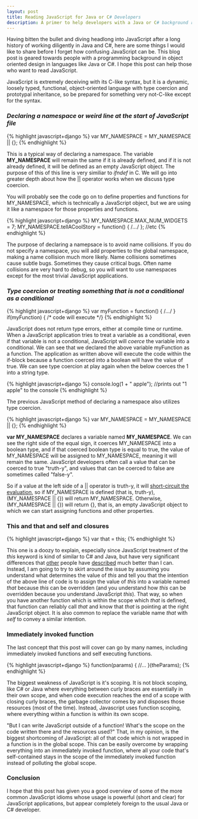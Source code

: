 ```yaml
---
layout: post
title: Reading JavaScript for Java or C# Developers
description: A primer to help developers with a Java or C# background read JavaScript
---
```


Having bitten the bullet and diving headlong into JavaScript after a long history of working diligently in Java and C#, here are some things I would like to share before I forget how confusing JavaScript can be. This blog post is geared towards people with a programming background in object oriented design in languages like Java or C#. I hope this post can help those who want to read JavaScript.

JavaScript is extremely deceiving with its C-like syntax, but it is a dynamic, loosely typed, functional, object-oriented language with type coercion and prototypal inheritance, so be prepared for something very not-C-like except for the syntax.

<h3><em>Declaring a namespace</em> or <em>weird line at the start of JavaScript file</em></h3>
{% highlight javascript+django %}
var MY_NAMESPACE = MY_NAMESPACE || {};
{% endhighlight %}

This is a typical way of declaring a namespace. The variable <strong>MY_NAMESPACE</strong> will remain the same if it is already defined, and if it is not already defined, it will be defined as an empty JavaScript object. The purpose of this of this line is very similiar to <em>ifndef</em> in C. We will go into greater depth about how the || operator works when we discuss type coercion. 

You will probably see the code go on to define properties and functions for MY_NAMESPACE, which is technically a JavaScript object, but we are using it like a namespace for those properties and functions.

{% highlight javascript+django %}
MY_NAMESPACE.MAX_NUM_WIDGETS = 7;
MY_NAMESPACE.tellACoolStory = function() { /*...*/ };
//etc
{% endhighlight %}

The purpose of declaring a namepsace is to avoid name collisions. If you do not specify a namespace, you will add properties to the global namespace, making a name collision much more likely. Name collisions sometimes cause subtle bugs. Sometimes they cause critical bugs. Often name collisions are very hard to debug, so you will want to use namespaces except for the most trivial JavaScript applications.

<h3><em>Type coercion</em> or <em>treating something that is not a conditional as a conditional</em></h3>

{% highlight javascript+django %}
var myFunction = function() { /*...*/ }
if(myFunction) { /* code will execute */}
{% endhighlight %}

JavaScript does not return type errors, either at compile time or runtime. When a JavaScript application tries to treat a variable as a conditional, even if that variable is not a conditional, JavaScript will <em>coerce</em> the variable into a conditional. We can see that we declared the above variable myFunction as a function. The application as written above will execute the code within the if-block because a function coerced into a boolean will have the value of true. We can see type coercion at play again when the below coerces the 1 into a string type.

{% highlight javascript+django %}
console.log(1 + " apple"); //prints out "1 apple" to the console
{% endhighlight %}

The previous JavaScript method of declaring a namespace also utilizes type coercion. 

{% highlight javascript+django %}
var MY_NAMESPACE = MY_NAMESPACE || {};
{% endhighlight %}

<strong>var MY_NAMESPACE</strong> declares a variable named <strong>MY_NAMESPACE</strong>. We can see the right side of the equal sign, it coerces MY_NAMESPACE into a boolean type, and if that coerced boolean type is equal to true, the value of MY_NAMESPACE will be assigned to MY_NAMESPACE, meaning it will remain the same. JavaScript developers often call a value that can be coerced to true "truth-y", and values that can be coerced to false are sometimes called "false-y". 

So if a value at the left side of a || operator is truth-y, it will [short-circuit the evaluation](http://en.wikipedia.org/wiki/Short-circuit_evaluation), so if MY_NAMESPACE is defined (that is, truth-y), (MY_NAMESPACE || {}) will return MY_NAMESPACE. Otherwise, (MY_NAMESPACE || {}) will return {}, that is, an empty JavaScript object to which we can start assigning functions and other properties.

<h3>This and that and self and closures</h3>
{% highlight javascript+django %}
var that = this;
{% endhighlight %}

This one is a doozy to explain, especially since JavaScript treatment of the <em>this</em> keyword is kind of similar to C# and Java, but have very significant differences that [other](http://yehudakatz.com/2011/08/11/understanding-javascript-function-invocation-and-this/) people have [described](http://javascriptweblog.wordpress.com/2010/08/30/understanding-javascripts-this/) much better than I can. Instead, I am going to try to skirt around the issue by assuming you understand what determines the value of <em>this</em> and tell you that the intention of the above line of code is to assign the value of <em>this</em> into a variable named <em>that</em> because <em>this</em> can be overridden (and you understand how <em>this</em> can be overridden because you understand JavaScript <em>this</em>). That way, so when you have another function which is within the scope which <em>that</em> is defined, that function can reliably call <em>that</em> and know that <em>that</em> is pointing at the right JavaScript object. It is also common to replace the variable name <em>that</em> with <em>self</em> to convey a similar intention.

<h3>Immediately invoked function</h3>

The last concept that this post will cover can go by many names, including immediately invoked functions and self executing functions.

{% highlight javascript+django %}
function(params) {
	//...
}(theParams);
{% endhighlight %}

The biggest weakness of JavaScript is it's scoping. It is not block scoping, like C# or Java where everything between curly braces are essentially in their own scope, and when code execution reaches the end of a scope with closing curly braces, the garbage collector comes by and disposes those resources (most of the time). Instead, Javascript uses function scoping, where everything within a function is within its own scope.

"But I can write JavaScript outside of a function! What's the scope on the code written there and the resources used?" That, in my opinion, is the biggest shortcoming of JavaScript: all of that code which is not wrapped in a function is in the global scope. This can be easily overcome by wrapping everything into an immediately invoked function, where all your code that's self-contained stays in the scope of the immediately invoked function instead of polluting the global scope.

<h3>Conclusion</h3>
I hope that this post has given you a good overview of some of the more common JavaScript idioms whose usage is powerful (short and clear) for JavaScript applications, but appear completely foreign to the usual Java or C# developer.
